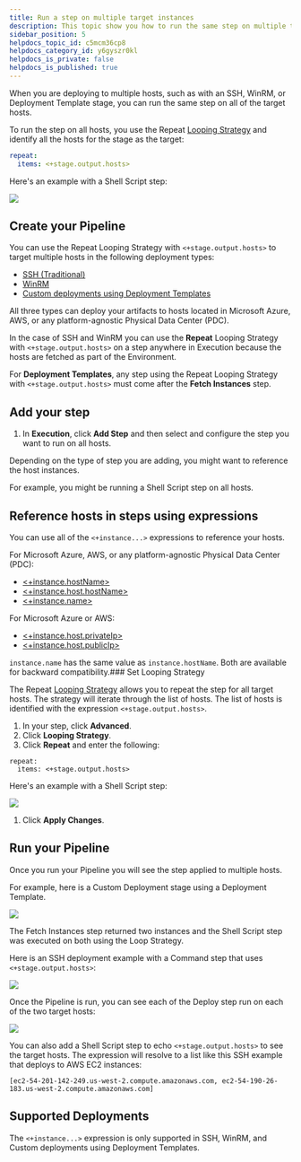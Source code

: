 ```yaml
---
title: Run a step on multiple target instances
description: This topic show you how to run the same step on multiple target hosts.
sidebar_position: 5
helpdocs_topic_id: c5mcm36cp8
helpdocs_category_id: y6gyszr0kl
helpdocs_is_private: false
helpdocs_is_published: true
---
```


When you are deploying to multiple hosts, such as with an SSH, WinRM, or Deployment Template stage, you can run the same step on all of the target hosts.

To run the step on all hosts, you use the Repeat [Looping Strategy](https://docs.harness.io/article/eh4azj73m4-looping-strategies-matrix-repeat-and-parallelism) and identify all the hosts for the stage as the target:


```yaml
repeat:  
  items: <+stage.output.hosts>
```

Here's an example with a Shell Script step:

![](./static/run-a-script-on-multiple-target-instances-00.png)

## Create your Pipeline

You can use the Repeat Looping Strategy with `<+stage.output.hosts>` to target multiple hosts in the following deployment types:

* [SSH (Traditional)](../../onboard-cd/cd-quickstarts/ssh-ng.md)
* [WinRM](../../onboard-cd/cd-quickstarts/win-rm-tutorial.md)
* [Custom deployments using Deployment Templates](../../onboard-cd/cd-quickstarts/custom-deployment-tutorial.md)

All three types can deploy your artifacts to hosts located in Microsoft Azure, AWS, or any platform-agnostic Physical Data Center (PDC).

In the case of SSH and WinRM you can use the **Repeat** Looping Strategy with `<+stage.output.hosts>` on a step anywhere in Execution because the hosts are fetched as part of the Environment.

For **Deployment Templates**, any step using the Repeat Looping Strategy with `<+stage.output.hosts>` must come after the **Fetch Instances** step.

## Add your step

1. In **Execution**, click **Add Step** and then select and configure the step you want to run on all hosts.

Depending on the type of step you are adding, you might want to reference the host instances.

For example, you might be running a Shell Script step on all hosts.

## Reference hosts in steps using expressions

You can use all of the `<+instance...>` expressions to reference your hosts.

For Microsoft Azure, AWS, or any platform-agnostic Physical Data Center (PDC):

* [<+instance.hostName>](https://docs.harness.io/article/lml71vhsim-harness-variables#instance_host_name)
* [<+instance.host.hostName>](https://docs.harness.io/article/lml71vhsim-harness-variables#instance_host_host_name)
* [<+instance.name>](https://docs.harness.io/article/lml71vhsim-harness-variables#instance_name)

For Microsoft Azure or AWS:

* [<+instance.host.privateIp>](https://docs.harness.io/article/lml71vhsim-harness-variables#instance_host_private_ip)
* [<+instance.host.publicIp>](https://docs.harness.io/article/lml71vhsim-harness-variables#instance_host_public_ip)

`instance.name` has the same value as `instance.hostName`. Both are available for backward compatibility.### Set Looping Strategy

The Repeat [Looping Strategy](https://docs.harness.io/article/eh4azj73m4-looping-strategies-matrix-repeat-and-parallelism) allows you to repeat the step for all target hosts. The strategy will iterate through the list of hosts. The list of hosts is identified with the expression `<+stage.output.hosts>`.

1. In your step, click **Advanced**.
2. Click **Looping Strategy**.
3. Click **Repeat** and enter the following:


```
repeat:  
  items: <+stage.output.hosts>
```
Here's an example with a Shell Script step:

![](./static/run-a-script-on-multiple-target-instances-01.png)

1. Click **Apply Changes**.

## Run your Pipeline

Once you run your Pipeline you will see the step applied to multiple hosts.

For example, here is a Custom Deployment stage using a Deployment Template.

![](./static/run-a-script-on-multiple-target-instances-02.png)

The Fetch Instances step returned two instances and the Shell Script step was executed on both using the Loop Strategy.

Here is an SSH deployment example with a Command step that uses `<+stage.output.hosts>`:

![](./static/run-a-script-on-multiple-target-instances-03.png)

Once the Pipeline is run, you can see each of the Deploy step run on each of the two target hosts:

![](./static/run-a-script-on-multiple-target-instances-04.png)

You can also add a Shell Script step to echo `<+stage.output.hosts>` to see the target hosts. The expression will resolve to a list like this SSH example that deploys to AWS EC2 instances:


```
[ec2-54-201-142-249.us-west-2.compute.amazonaws.com, ec2-54-190-26-183.us-west-2.compute.amazonaws.com]
```

## Supported Deployments

The ​`<+instance...>` expression is only supported in SSH, WinRM, and Custom deployments using Deployment Templates.

